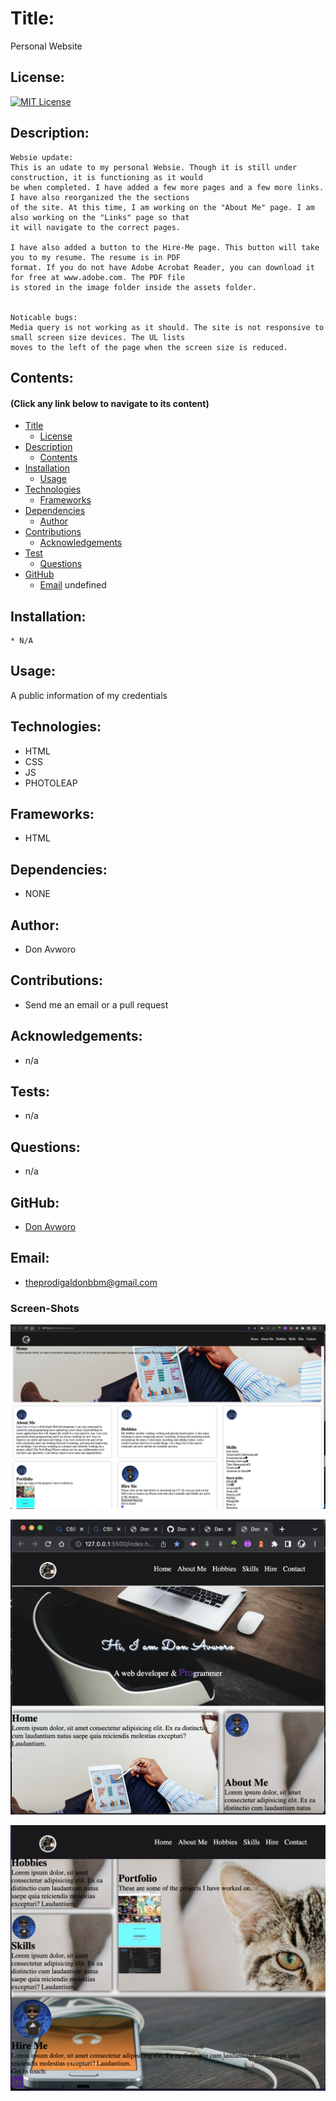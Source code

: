 # Title: 
  Personal Website
  ## License:
  
  [![MIT License](https://img.shields.io/badge/License-MIT-yellow.svg)](https://opensource.org/licenses/MIT)
  
  ## Description:
    Websie update:
    This is an udate to my personal Websie. Though it is still under construction, it is functioning as it would 
    be when completed. I have added a few more pages and a few more links. I have also reorganized the the sections
    of the site. At this time, I am working on the "About Me" page. I am also working on the "Links" page so that
    it will navigate to the correct pages. 

    I have also added a button to the Hire-Me page. This button will take you to my resume. The resume is in PDF
    format. If you do not have Adobe Acrobat Reader, you can download it for free at www.adobe.com. The PDF file 
    is stored in the image folder inside the assets folder.


    Noticable bugs:
    Media query is not working as it should. The site is not responsive to small screen size devices. The UL lists 
    moves to the left of the page when the screen size is reduced.
  ## Contents:
  #### (Click any link below to navigate to its content) 
  * [Title](#title)
    * [License](#license)
  * [Description](#description)
    * [Contents](#contents)
  * [Installation](#installation)
    * [Usage](#usage)
  * [Technologies](#technologies)
    * [Frameworks](#frameworks)
  * [Dependencies](#dependencies)
    * [Author](#author)
  * [Contributions](#contributions)
    * [Acknowledgements](#acknowledgements)
  * [Test](#tests)
    * [Questions](#questions)
  * [GitHub](#github)
    * [Email](#email)
  undefined
  ## Installation:
    * N/A
  ## Usage:
  A public information of my credentials 
  ## Technologies:
  * HTML
  * CSS
  * JS
  * PHOTOLEAP
  ## Frameworks:
  * HTML
  ## Dependencies:
  * NONE
  ## Author:
  * Don Avworo
  ## Contributions:
  * Send me an email or a pull request
  ## Acknowledgements:
  * n/a
  ## Tests: 
  * n/a
  ## Questions:
  * n/a
  ## GitHub:
  * [Don Avworo](https://github.com/DonAvworo)
  ## Email:
  * theprodigaldonbbm@gmail.com

  ### Screen-Shots
  ![Updated Version Looks](assets/image/Screenshot%202022-09-04%20at%2015.18.37.png)

  ![Screen shot of website](assets/image/Screenshot%202022-08-06%20at%2010.54.36.png)

  ![](assets/image/Screenshot%202022-08-06%20at%2011.08.34.png)

